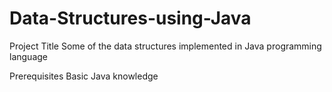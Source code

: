 # Data-Structures-using-Java

Project Title
Some of the data structures implemented in Java programming language

Prerequisites
Basic Java knowledge
